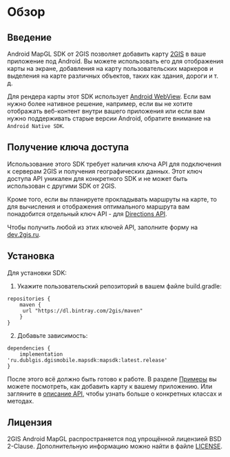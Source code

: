 # Обзор

## Введение

Android MapGL SDK от 2GIS позволяет добавить карту [2GIS](https://2gis.ru/) в ваше приложение под Android. Вы можете использовать его для отображения карты на экране, добавления на карту пользовательских маркеров и выделения на карте различных объектов, таких как здания, дороги и т. д.

Для рендера карты этот SDK использует [Android WebView](https://developer.android.com/reference/android/webkit/WebView). Если вам нужно более нативное решение, например, если вы не хотите отображать веб-контент внутри вашего приложения или если вам нужно поддерживать старые версии Android, обратите внимание на `Android Native SDK`.

## Получение ключа доступа

Использование этого SDK требует наличия ключа API для подключения к серверам 2GIS и получения географических данных. Этот ключ доступа API уникален для конкретного SDK и не может быть использован с другими SDK от 2GIS.

Кроме того, если вы планируете прокладывать маршруты на карте, то для вычисления и отображения оптимального маршрута вам понадобится отдельный ключ API - для [Directions API](/ru/api/navigation/directions/overview).

Чтобы получить любой из этих ключей API, заполните форму на [dev.2gis.ru](https://dev.2gis.ru/order).

## Установка

Для установки SDK:

1. Укажите пользовательский репозиторий в вашем файле build.gradle:

```
repositories {
    maven {
     url "https://dl.bintray.com/2gis/maven"
    }
}
```

2. Добавьте зависимость:

```
dependencies {
    implementation 'ru.dublgis.dgismobile.mapsdk:mapsdk:latest.release'
}
```

После этого всё должно быть готово к работе. В разделе [Примеры](/ru/android/webgl/maps/examples) вы можете посмотреть, как добавить карту к вашему приложению. Или загляните в [описание API](/en/android/webgl/maps/reference), чтобы узнать больше о конкретных классах и методах.

## Лицензия

2GIS Android MapGL распространяется под упрощённой лицензией BSD 2-Clause. Дополнительную информацию можно найти в файле [LICENSE](https://github.com/2gis/MapGL-Android/blob/master/LICENSE).
